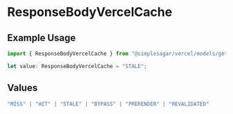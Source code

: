 # ResponseBodyVercelCache

## Example Usage

```typescript
import { ResponseBodyVercelCache } from "@simplesagar/vercel/models/getdeploymenteventsop.js";

let value: ResponseBodyVercelCache = "STALE";
```

## Values

```typescript
"MISS" | "HIT" | "STALE" | "BYPASS" | "PRERENDER" | "REVALIDATED"
```